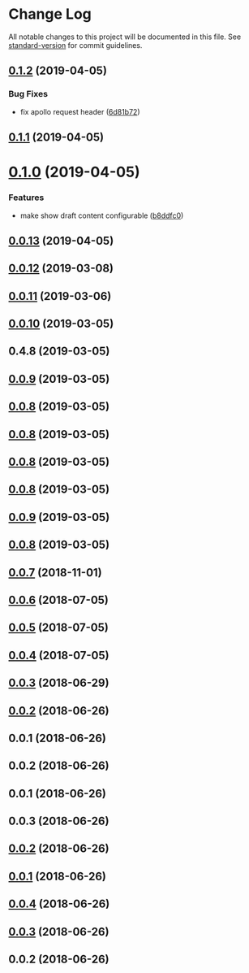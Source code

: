 # Change Log

All notable changes to this project will be documented in this file. See [standard-version](https://github.com/conventional-changelog/standard-version) for commit guidelines.

## [0.1.2](https://github.com/zipme/squidex-module/compare/v0.1.1...v0.1.2) (2019-04-05)


### Bug Fixes

* fix apollo request header ([6d81b72](https://github.com/zipme/squidex-module/commit/6d81b72))



## [0.1.1](https://github.com/zipme/squidex-module/compare/v0.1.0...v0.1.1) (2019-04-05)



# [0.1.0](https://github.com/zipme/squidex-module/compare/v0.0.13...v0.1.0) (2019-04-05)


### Features

* make show draft content configurable ([b8ddfc0](https://github.com/zipme/squidex-module/commit/b8ddfc0))



## [0.0.13](https://github.com/zipme/squidex-module/compare/v0.0.12...v0.0.13) (2019-04-05)



## [0.0.12](https://github.com/zipme/squidex-module/compare/v0.0.11...v0.0.12) (2019-03-08)



## [0.0.11](https://github.com/zipme/squidex-module/compare/v0.0.10...v0.0.11) (2019-03-06)



## [0.0.10](https://github.com/zipme/squidex-module/compare/v0.0.8...v0.0.10) (2019-03-05)



## 0.4.8 (2019-03-05)



## [0.0.9](https://github.com/zipme/squidex-module/compare/v0.0.8...v0.0.9) (2019-03-05)



## [0.0.8](https://github.com/zipme/squidex-module/compare/v0.0.9...v0.0.8) (2019-03-05)



## [0.0.8](https://github.com/zipme/squidex-module/compare/v0.0.9...v0.0.8) (2019-03-05)



## [0.0.8](https://github.com/zipme/squidex-module/compare/v0.0.9...v0.0.8) (2019-03-05)



## [0.0.8](https://github.com/zipme/squidex-module/compare/v0.0.9...v0.0.8) (2019-03-05)



## [0.0.9](https://github.com/zipme/squidex-module/compare/v0.0.8...v0.0.9) (2019-03-05)



## [0.0.8](https://github.com/zipme/squidex-module/compare/v0.0.7...v0.0.8) (2019-03-05)



<a name="0.0.7"></a>
## [0.0.7](https://github.com/zipme/squidex-module/compare/v0.0.6...v0.0.7) (2018-11-01)



<a name="0.0.6"></a>
## [0.0.6](https://github.com/zipme/squidex-module/compare/v0.0.5...v0.0.6) (2018-07-05)



<a name="0.0.5"></a>
## [0.0.5](https://github.com/zipme/squidex-module/compare/v0.0.4...v0.0.5) (2018-07-05)



<a name="0.0.4"></a>
## [0.0.4](https://github.com/zipme/squidex-module/compare/v0.0.3...v0.0.4) (2018-07-05)



<a name="0.0.3"></a>
## [0.0.3](https://github.com/zipme/squidex-module/compare/v0.0.2...v0.0.3) (2018-06-29)



<a name="0.0.2"></a>
## [0.0.2](https://github.com/zipme/squidex-module/compare/v0.0.1...v0.0.2) (2018-06-26)



<a name="0.0.1"></a>
## 0.0.1 (2018-06-26)



<a name="0.0.2"></a>
## 0.0.2 (2018-06-26)



<a name="0.0.1"></a>
## 0.0.1 (2018-06-26)



<a name="0.0.3"></a>
## 0.0.3 (2018-06-26)



<a name="0.0.2"></a>
## [0.0.2](https://github.com/rb2-bv/squidex/compare/v0.0.1...v0.0.2) (2018-06-26)



<a name="0.0.1"></a>
## [0.0.1](https://github.com/rb2-bv/squidex/compare/v0.0.4...v0.0.1) (2018-06-26)



<a name="0.0.4"></a>
## [0.0.4](https://github.com/rb2-bv/squidex/compare/v0.0.3...v0.0.4) (2018-06-26)



<a name="0.0.3"></a>
## [0.0.3](https://github.com/rb2-bv/squidex/compare/v0.0.2...v0.0.3) (2018-06-26)



<a name="0.0.2"></a>
## 0.0.2 (2018-06-26)
